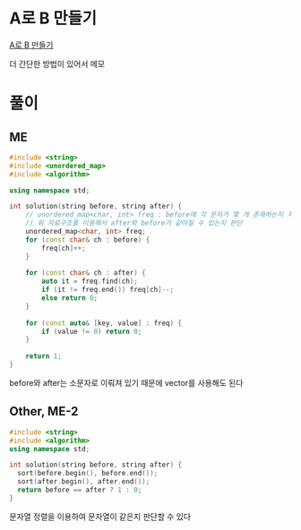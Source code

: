 # A로 B 만들기
[ A로 B 만들기 ](https://school.programmers.co.kr/learn/courses/30/lessons/120886)   

더 간단한 방법이 있어서 메모   

# 풀이
## ME
```CPP
#include <string>
#include <unordered_map>
#include <algorithm>

using namespace std;

int solution(string before, string after) {
    // unordered_map<char, int> freq : before에 각 문자가 몇 개 존재하는지 저장
    // 위 자료구조를 이용해서 after와 before가 같아질 수 있는지 판단
    unordered_map<char, int> freq;
    for (const char& ch : before) {
        freq[ch]++;
    }
    
    for (const char& ch : after) {
        auto it = freq.find(ch);
        if (it != freq.end()) freq[ch]--;
        else return 0;
    }
    
    for (const auto& [key, value] : freq) {
        if (value != 0) return 0;
    }
    
    return 1;
}
```
before와 after는 소문자로 이뤄져 있기 때문에 vector를 사용해도 된다   

## Other, ME-2
```cpp
#include <string>
#include <algorithm>
using namespace std;

int solution(string before, string after) {
  sort(before.begin(), before.end());
  sort(after.begin(), after.end());
  return before == after ? 1 : 0;
}
```
문자열 정렬을 이용하여 문자열이 같은지 판단할 수 있다   